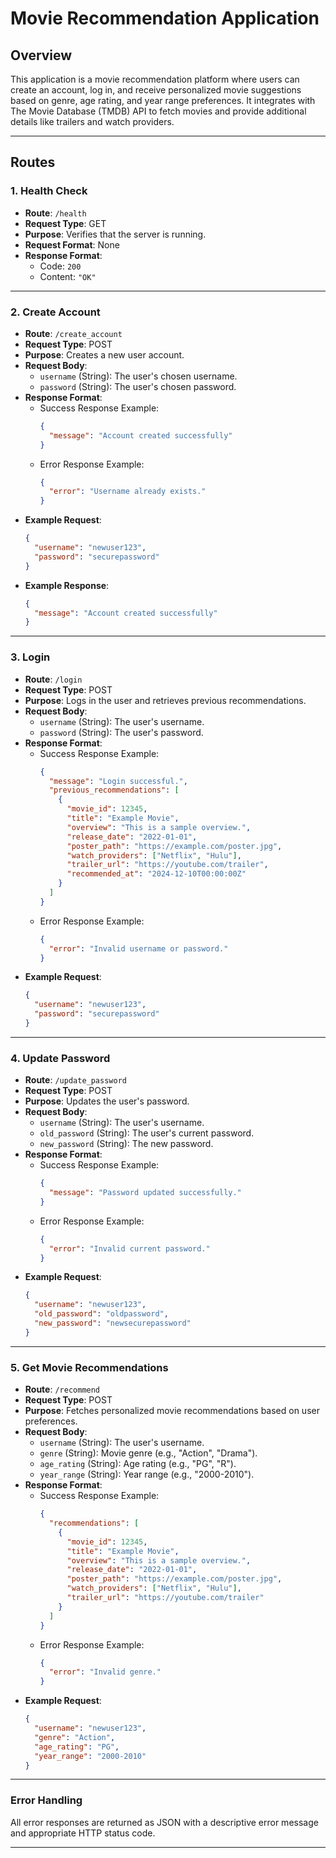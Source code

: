 # Movie Recommendation Application

## Overview
This application is a movie recommendation platform where users can create an account, log in, and receive personalized movie suggestions based on genre, age rating, and year range preferences. It integrates with The Movie Database (TMDB) API to fetch movies and provide additional details like trailers and watch providers.

---

## Routes

### 1. **Health Check**
- **Route**: `/health`
- **Request Type**: GET
- **Purpose**: Verifies that the server is running.
- **Request Format**: None
- **Response Format**: 
  - Code: `200`
  - Content: `"OK"`

---

### 2. **Create Account**
- **Route**: `/create_account`
- **Request Type**: POST
- **Purpose**: Creates a new user account.
- **Request Body**:
  - `username` (String): The user's chosen username.
  - `password` (String): The user's chosen password.
- **Response Format**:
  - Success Response Example:
    ```json
    {
      "message": "Account created successfully"
    }
    ```
  - Error Response Example:
    ```json
    {
      "error": "Username already exists."
    }
    ```
- **Example Request**:
  ```json
  {
    "username": "newuser123",
    "password": "securepassword"
  }
  ```
- **Example Response**:
  ```json
  {
    "message": "Account created successfully"
  }
  ```

---

### 3. **Login**
- **Route**: `/login`
- **Request Type**: POST
- **Purpose**: Logs in the user and retrieves previous recommendations.
- **Request Body**:
  - `username` (String): The user's username.
  - `password` (String): The user's password.
- **Response Format**:
  - Success Response Example:
    ```json
    {
      "message": "Login successful.",
      "previous_recommendations": [
        {
          "movie_id": 12345,
          "title": "Example Movie",
          "overview": "This is a sample overview.",
          "release_date": "2022-01-01",
          "poster_path": "https://example.com/poster.jpg",
          "watch_providers": ["Netflix", "Hulu"],
          "trailer_url": "https://youtube.com/trailer",
          "recommended_at": "2024-12-10T00:00:00Z"
        }
      ]
    }
    ```
  - Error Response Example:
    ```json
    {
      "error": "Invalid username or password."
    }
    ```
- **Example Request**:
  ```json
  {
    "username": "newuser123",
    "password": "securepassword"
  }
  ```

---

### 4. **Update Password**
- **Route**: `/update_password`
- **Request Type**: POST
- **Purpose**: Updates the user's password.
- **Request Body**:
  - `username` (String): The user's username.
  - `old_password` (String): The user's current password.
  - `new_password` (String): The new password.
- **Response Format**:
  - Success Response Example:
    ```json
    {
      "message": "Password updated successfully."
    }
    ```
  - Error Response Example:
    ```json
    {
      "error": "Invalid current password."
    }
    ```
- **Example Request**:
  ```json
  {
    "username": "newuser123",
    "old_password": "oldpassword",
    "new_password": "newsecurepassword"
  }
  ```

---

### 5. **Get Movie Recommendations**
- **Route**: `/recommend`
- **Request Type**: POST
- **Purpose**: Fetches personalized movie recommendations based on user preferences.
- **Request Body**:
  - `username` (String): The user's username.
  - `genre` (String): Movie genre (e.g., "Action", "Drama").
  - `age_rating` (String): Age rating (e.g., "PG", "R").
  - `year_range` (String): Year range (e.g., "2000-2010").
- **Response Format**:
  - Success Response Example:
    ```json
    {
      "recommendations": [
        {
          "movie_id": 12345,
          "title": "Example Movie",
          "overview": "This is a sample overview.",
          "release_date": "2022-01-01",
          "poster_path": "https://example.com/poster.jpg",
          "watch_providers": ["Netflix", "Hulu"],
          "trailer_url": "https://youtube.com/trailer"
        }
      ]
    }
    ```
  - Error Response Example:
    ```json
    {
      "error": "Invalid genre."
    }
    ```
- **Example Request**:
  ```json
  {
    "username": "newuser123",
    "genre": "Action",
    "age_rating": "PG",
    "year_range": "2000-2010"
  }
  ```

---

### Error Handling
All error responses are returned as JSON with a descriptive error message and appropriate HTTP status code.

---

